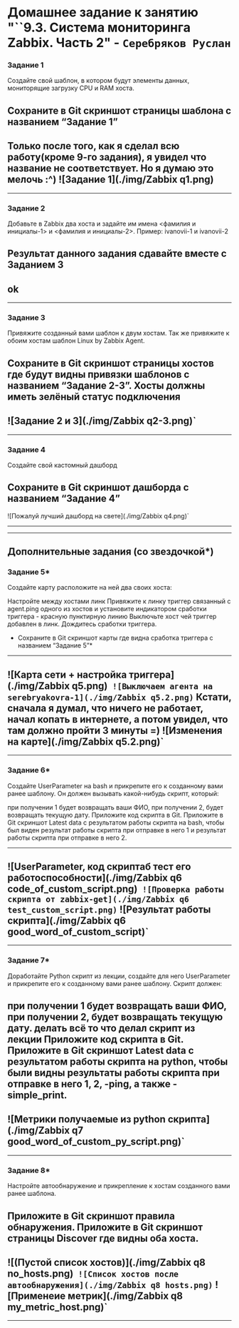 # Домашнее задание к занятию "``9.3. Система мониторинга Zabbix. Часть 2" - `Серебряков Руслан`


### Задание 1

Создайте свой шаблон, в котором будут элементы данных, мониторящие загрузку CPU и RAM хоста.

Сохраните в Git скриншот страницы шаблона с названием “Задание 1”
---
Только после того, как я сделал всю работу(кроме 9-го задания), я увидел что название не соответствует. Но я думаю это мелочь :^)
![Задание 1](./img/Zabbix q1.png)
---
---


### Задание 2

Добавьте в Zabbix два хоста и задайте им имена <фамилия и инициалы-1> и <фамилия и инициалы-2>. Пример: ivanovii-1 и ivanovii-2

Результат данного задания сдавайте вместе с Заданием 3
---
ok
---
---


### Задание 3

Привяжите созданный вами шаблон к двум хостам. Так же привяжите к обоим хостам шаблон Linux by Zabbix Agent.

Сохраните в Git скриншот страницы хостов где будут видны привязки шаблонов с названием “Задание 2-3”. Хосты должны иметь зелёный статус подключения
---
![Задание 2 и 3](./img/Zabbix q2-3.png)`
---
---


### Задание 4

Создайте свой кастомный дашборд

Сохраните в Git скриншот дашборда с названием “Задание 4”
---

![Пожалуй лучший дашборд на свете](./img/Zabbix q4.png)`

---
---


## Дополнительные задания (со звездочкой*)


### Задание 5*

Создайте карту расположите на ней два своих хоста:

Настройте между хостами линк
Привяжите к линку триггер связанный с agent.ping одного из хостов и установите индикатором сработки триггера - красную пунктирную линию
Выключьте хост чей триггер добавлен в линк. Дождитесь сработки триггера.
* Сохраните в Git скриншот карты где видна сработка триггера с названием “Задание 5”*
---


![Карта сети + настройка триггера](./img/Zabbix q5.png)`
![Выключаем агента на serebryakovra-1](./img/Zabbix q5.2.png)`
Кстати, сначала я думал, что ничего не работает, начал копать в интернете, а потом увидел, что там должно пройти 3 минуты =)
![Изменения на карте](./img/Zabbix q5.2.png)`
---
---

### Задание 6*

Создайте UserParameter на bash и прикрепите его к созданному вами ранее шаблону. Он должен вызывать какой-нибудь скрипт, который:

при получении 1 будет возвращать ваши ФИО,
при получении 2, будет возвращать текущую дату.
Приложите код скрипта в Git. Приложите в Git скриншот Latest data с результатом работы скрипта на bash, чтобы был виден результат работы скрипта при отправке в него 1 и результат работы скрипта при отправке в него 2.

---


![UserParameter, код скриптаб тест его работоспособности](./img/Zabbix q6 code_of_custom_script.png)`
![Проверка работы скрипта от zabbix-get](./img/Zabbix q6 test_custom_script.png)`
![Результат работы скрипта](./img/Zabbix q6 good_word_of_custom_script)`
---
---

### Задание 7*

Доработайте Python скрипт из лекции, создайте для него UserParameter и прикрепите его к созданному вами ранее шаблону. Скрипт должен:

при получении 1 будет возвращать ваши ФИО,
при получении 2, будет возвращать текущую дату.
делать всё то что делал скрипт из лекции
Приложите код скрипта в Git. Приложите в Git скриншот Latest data с результатом работы скрипта на python, чтобы были видны результаты работы скрипта при отправке в него 1, 2, -ping, а также -simple_print.
---


![Метрики получаемые из python скрипта](./img/Zabbix q7 good_word_of_custom_py_script.png)`
---
---

### Задание 8*

Настройте автообнаружение и прикрепление к хостам созданного вами ранее шаблона.

Приложите в Git скриншот правила обнаружения. Приложите в Git скриншот страницы Discover где видны оба хоста.
---

![(Пустой список хостов)](./img/Zabbix q8 no_hosts.png)`
![Список хостов после автообнаружения](./img/Zabbix q8 hosts.png)`
![Применеие метрик](./img/Zabbix q8 my_metric_host.png)`
---
---






























